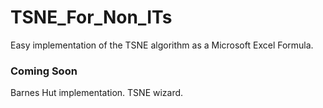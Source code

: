 # TSNE_For_Non_ITs
Easy implementation of the TSNE algorithm as a Microsoft Excel Formula.
### Coming Soon
Barnes Hut implementation.
TSNE wizard.
